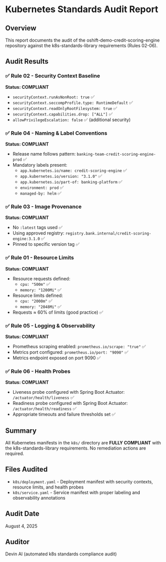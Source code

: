 # Kubernetes Standards Audit Report

## Overview
This report documents the audit of the oshift-demo-credit-scoring-engine repository against the k8s-standards-library requirements (Rules 02-06).

## Audit Results

### ✅ Rule 02 - Security Context Baseline
**Status: COMPLIANT**
- `securityContext.runAsNonRoot: true` ✅
- `securityContext.seccompProfile.type: RuntimeDefault` ✅  
- `securityContext.readOnlyRootFilesystem: true` ✅
- `securityContext.capabilities.drop: ["ALL"]` ✅
- `allowPrivilegeEscalation: false` ✅ (additional security)

### ✅ Rule 04 - Naming & Label Conventions  
**Status: COMPLIANT**
- Release name follows pattern: `banking-team-credit-scoring-engine-prod` ✅
- Mandatory labels present:
  - `app.kubernetes.io/name: credit-scoring-engine` ✅
  - `app.kubernetes.io/version: "3.1.0"` ✅
  - `app.kubernetes.io/part-of: banking-platform` ✅
  - `environment: prod` ✅
  - `managed-by: helm` ✅

### ✅ Rule 03 - Image Provenance
**Status: COMPLIANT**
- No `:latest` tags used ✅
- Using approved registry: `registry.bank.internal/credit-scoring-engine:3.1.0` ✅
- Pinned to specific version tag ✅

### ✅ Rule 01 - Resource Limits
**Status: COMPLIANT**
- Resource requests defined:
  - `cpu: "500m"` ✅
  - `memory: "1200Mi"` ✅
- Resource limits defined:
  - `cpu: "2000m"` ✅
  - `memory: "2048Mi"` ✅
- Requests ≈ 60% of limits (good practice) ✅

### ✅ Rule 05 - Logging & Observability
**Status: COMPLIANT**
- Prometheus scraping enabled: `prometheus.io/scrape: "true"` ✅
- Metrics port configured: `prometheus.io/port: "9090"` ✅
- Metrics endpoint exposed on port 9090 ✅

### ✅ Rule 06 - Health Probes
**Status: COMPLIANT**
- Liveness probe configured with Spring Boot Actuator: `/actuator/health/liveness` ✅
- Readiness probe configured with Spring Boot Actuator: `/actuator/health/readiness` ✅
- Appropriate timeouts and failure thresholds set ✅

## Summary
All Kubernetes manifests in the `k8s/` directory are **FULLY COMPLIANT** with the k8s-standards-library requirements. No remediation actions are required.

## Files Audited
- `k8s/deployment.yaml` - Deployment manifest with security contexts, resource limits, and health probes
- `k8s/service.yaml` - Service manifest with proper labeling and observability annotations

## Audit Date
August 4, 2025

## Auditor
Devin AI (automated k8s standards compliance audit)
